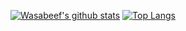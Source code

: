 [![Wasabeef's github stats](https://github-readme-stats.vercel.app/api?username=wasabeef&show_icons=true&line_height=21&show_icons=true&theme=shades-of-purple)](https://github.com/anuraghazra/github-readme-stats)
[![Top Langs](https://github-readme-stats.vercel.app/api/top-langs/?username=wasabeef&show_icons=true&layout=compact&theme=shades-of-purple)](https://github.com/anuraghazra/github-readme-stats)
